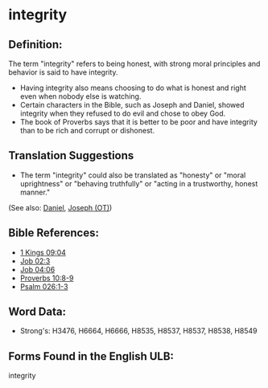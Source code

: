 # integrity

## Definition:

The term "integrity" refers to being honest, with strong moral principles and behavior is said to have integrity.

* Having integrity also means choosing to do what is honest and right even when nobody else is watching.
* Certain characters in the Bible, such as Joseph and Daniel, showed integrity when they refused to do evil and chose to obey God.
* The book of Proverbs says that it is better to be poor and have integrity than to be rich and corrupt or dishonest.

## Translation Suggestions

* The term "integrity" could also be translated as "honesty" or "moral uprightness" or "behaving truthfully" or "acting in a trustworthy, honest manner."

(See also: [Daniel](../names/daniel.md), [Joseph (OT)](../names/josephot.md))

## Bible References:

* [1 Kings 09:04](rc://en/tn/help/1ki/09/04)
* [Job 02:3](rc://en/tn/help/job/02/3)
* [Job 04:06](rc://en/tn/help/job/04/06)
* [Proverbs 10:8-9](rc://en/tn/help/pro/10/08)
* [Psalm 026:1-3](rc://en/tn/help/psa/026/001)

## Word Data:

* Strong's: H3476, H6664, H6666, H8535, H8537, H8537, H8538, H8549

## Forms Found in the English ULB:

integrity


